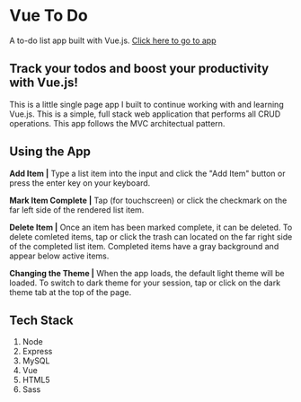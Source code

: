 # Vue To Do
A to-do list app built with Vue.js. [Click here to go to app](https://vuetodolist.herokuapp.com/)


## Track your todos and boost your productivity with Vue.js!
This is a little single page app I built to continue working with and learning Vue.js. This is a simple, full stack web application that performs all CRUD operations. This app follows the MVC architectual pattern.

## Using the App
**Add Item |** Type a list item into the input and click the "Add Item" button or press the enter key on your keyboard. 

**Mark Item Complete |** Tap (for touchscreen) or click the checkmark on the far left side of the rendered list item.

**Delete Item |** Once an item has been marked complete, it can be deleted. To delete comleted items, tap or click the trash can located on the far right side of the completed list item. Completed items have a gray background and appear below active items.

**Changing the Theme |** When the app loads, the default light theme will be loaded. To switch to dark theme for your session, tap or click on the dark theme tab at the top of the page. 

## Tech Stack
1. Node
2. Express
3. MySQL
4. Vue
5. HTML5
6. Sass

